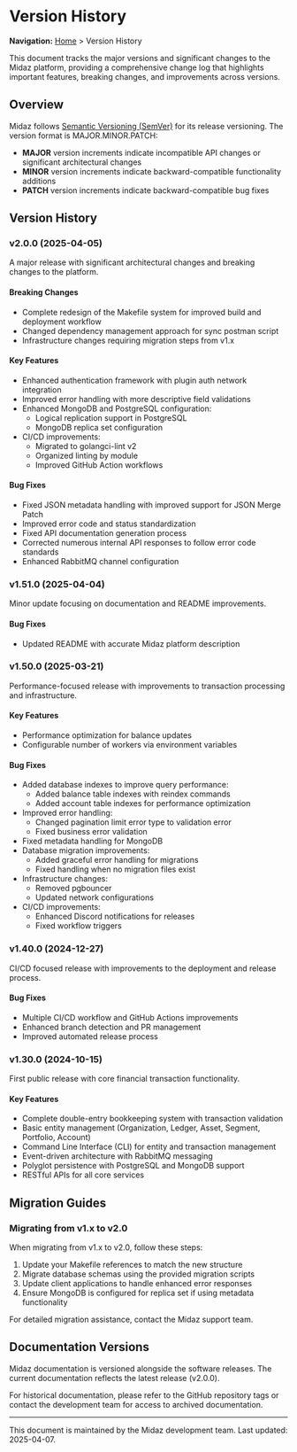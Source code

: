 # Version History

**Navigation:** [Home](./) > Version History

This document tracks the major versions and significant changes to the Midaz platform, providing a comprehensive change log that highlights important features, breaking changes, and improvements across versions.

## Overview

Midaz follows [Semantic Versioning (SemVer)](https://semver.org/) for its release versioning. The version format is MAJOR.MINOR.PATCH:

- **MAJOR** version increments indicate incompatible API changes or significant architectural changes
- **MINOR** version increments indicate backward-compatible functionality additions
- **PATCH** version increments indicate backward-compatible bug fixes

## Version History

### v2.0.0 (2025-04-05)

A major release with significant architectural changes and breaking changes to the platform.

#### Breaking Changes

- Complete redesign of the Makefile system for improved build and deployment workflow
- Changed dependency management approach for sync postman script
- Infrastructure changes requiring migration steps from v1.x

#### Key Features

- Enhanced authentication framework with plugin auth network integration
- Improved error handling with more descriptive field validations
- Enhanced MongoDB and PostgreSQL configuration:
  - Logical replication support in PostgreSQL
  - MongoDB replica set configuration
- CI/CD improvements:
  - Migrated to golangci-lint v2
  - Organized linting by module
  - Improved GitHub Action workflows

#### Bug Fixes

- Fixed JSON metadata handling with improved support for JSON Merge Patch
- Improved error code and status standardization
- Fixed API documentation generation process
- Corrected numerous internal API responses to follow error code standards
- Enhanced RabbitMQ channel configuration

### v1.51.0 (2025-04-04)

Minor update focusing on documentation and README improvements.

#### Bug Fixes

- Updated README with accurate Midaz platform description

### v1.50.0 (2025-03-21)

Performance-focused release with improvements to transaction processing and infrastructure.

#### Key Features

- Performance optimization for balance updates
- Configurable number of workers via environment variables

#### Bug Fixes

- Added database indexes to improve query performance:
  - Added balance table indexes with reindex commands
  - Added account table indexes for performance optimization
- Improved error handling:
  - Changed pagination limit error type to validation error
  - Fixed business error validation
- Fixed metadata handling for MongoDB
- Database migration improvements:
  - Added graceful error handling for migrations
  - Fixed handling when no migration files exist
- Infrastructure changes:
  - Removed pgbouncer
  - Updated network configurations
- CI/CD improvements:
  - Enhanced Discord notifications for releases
  - Fixed workflow triggers

### v1.40.0 (2024-12-27)

CI/CD focused release with improvements to the deployment and release process.

#### Bug Fixes

- Multiple CI/CD workflow and GitHub Actions improvements
- Enhanced branch detection and PR management
- Improved automated release process

### v1.30.0 (2024-10-15)

First public release with core financial transaction functionality.

#### Key Features

- Complete double-entry bookkeeping system with transaction validation
- Basic entity management (Organization, Ledger, Asset, Segment, Portfolio, Account)
- Command Line Interface (CLI) for entity and transaction management
- Event-driven architecture with RabbitMQ messaging
- Polyglot persistence with PostgreSQL and MongoDB support
- RESTful APIs for all core services

## Migration Guides

### Migrating from v1.x to v2.0

When migrating from v1.x to v2.0, follow these steps:

1. Update your Makefile references to match the new structure
2. Migrate database schemas using the provided migration scripts
3. Update client applications to handle enhanced error responses
4. Ensure MongoDB is configured for replica set if using metadata functionality

For detailed migration assistance, contact the Midaz support team.

## Documentation Versions

Midaz documentation is versioned alongside the software releases. The current documentation reflects the latest release (v2.0.0).

For historical documentation, please refer to the GitHub repository tags or contact the development team for access to archived documentation.

---

This document is maintained by the Midaz development team. Last updated: 2025-04-07.